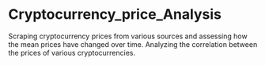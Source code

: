 # Cryptocurrency_price_Analysis
Scraping cryptocurrency prices from various sources and assessing how the mean prices have changed over time. Analyzing the correlation between the prices of various cryptocurrencies.
